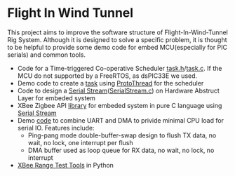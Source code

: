 
Flight In Wind Tunnel
======================

This project aims to improve the software structure of Flight-In-Wind-Tunnel Rig System. Although it is designed to solve a specific problem, it is thought to be helpful to provide some demo code for embed MCU(especially for PIC serials) and common tools.
* Code for a Time-triggered Co-operative Scheduler [task.h](http://github.com/matthewzhenggong/fiwt/blob/master/FlightInWindTunnel.X/task.h)/[task.c](http://github.com/matthewzhenggong/fiwt/blob/master/FlightInWindTunnel.X/task.c). If the MCU do not supported by a FreeRTOS, as dsPIC33E we used.
* Demo code to create a [task](http://github.com/matthewzhenggong/fiwt/blob/master/FlightInWindTunnel.X/echoTask.c) using [ProtoThread](http://dunkels.com/adam/pt/) for the scheduler
* Code to design a [Serial Stream](http://github.com/matthewzhenggong/fiwt/blob/master/FlightInWindTunnel.X/SerialStream.h)([SerialStream.c](http://github.com/matthewzhenggong/fiwt/blob/master/FlightInWindTunnel.X/SerialStream.c)) on Hardware Abstruct Layer for embeded system
* XBee Zigbee API [library](http://github.com/matthewzhenggong/fiwt/blob/master/FlightInWindTunnel.X/XBeeZBS2.h) for embeded system in pure C language using [Serial Stream](http://github.com/matthewzhenggong/fiwt/blob/master/FlightInWindTunnel.X/SerialStream.h)
* Demo [code](http://github.com/matthewzhenggong/fiwt/blob/master/FlightInWindTunnel.X/UARTx.c) to combine UART and DMA to privide minimal CPU load for serial IO. Features include:
    - Ping-pang mode double-buffer-swap design to flush TX data, no wait, no lock, one interrupt per flush
    - DMA buffer used as loop queue for RX data, no wait, no lock, no interrupt
* [XBee Range Test Tools](http://github.com/matthewzhenggong/fiwt/blob/master/XbeeZBS2Test/README.md) in Python

